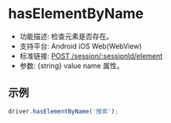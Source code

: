 # hasElementByName

* 功能描述: 检查元素是否存在。
* 支持平台: Android iOS Web(WebView)
* 标准链接: [POST /session/:sessionId/element](https://w3c.github.io/webdriver/#elements)
* 参数: {string} value name 属性。
## 示例

```javascript
driver.hasElementByName('搜索');
```
